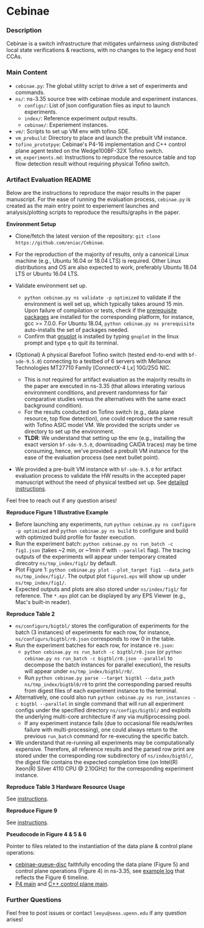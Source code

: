 # Cebinae

### Description

Cebinae is a switch infrastructure that mitigates unfairness using distributed local state verifications & reactions, with no changes to the legacy end host CCAs.

### Main Content

* `cebinae.py`: The global utility script to drive a set of experiments and commands.
* `ns/`: ns-3.35 source tree with cebinae module and experiment instances.
    * `configs/`: List of json configuration files as input to launch experiments.
    * `index/`: Reference experiment output results.
    * `cebinae/`: Experiement instances.
* `vm/`: Scripts to set up VM env with tofino SDE.
* `vm_prebuild`: Directory to place and launch the prebuilt VM instance.
* `tofino_prototpye`: Cebinae's P4-16 implementation and C++ control plane agent tested on the Wedge100BF-32X Tofino switch.
* `vm_experiments.md`: Instructions to reproduce the resource table and top flow detection result without requiring physical Tofino switch.

### Artifact Evaluation README

Below are the instructions to reproduce the major results in the paper manuscript.
For the ease of running the evaluation process, `cebinae.py` is created as the main entry point to experiement launches and analysis/plotting scripts to reproduce the results/graphs in the paper.

**Environment Setup**

* Clone/fetch the latest version of the repository: `git clone https://github.com/eniac/Cebinae`.

* For the reproduction of the majority of results, only a canonical Linux machine (e.g., Ubuntu 16.04 or 18.04 LTS) is required. Other Linux distributions and OS are also expected to work, preferably Ubuntu 18.04 LTS or Ubuntu 16.04 LTS.

* Validate environment set up.
    * `python cebinae.py ns validate -p optimized` to validate if the environment is well set up, which typically takes around 15 min. Upon failure of compilation or tests, check if the [prerequisite packages](https://www.nsnam.org/wiki/Installation#Ubuntu.2FDebian.2FMint) are installed for the corresponding platform, for instance, gcc >= 7.0.0. For Ubuntu 18.04, `python cebinae.py ns prerequisite` auto-installs the set of packages needed.
    * Confirm that [gnuplot](http://www.gnuplot.info/) is installed by typing `gnuplot` in the linux prompt and type `q` to quit its terminal.

* (Optional) A physical Barefoot Tofino switch (tested end-to-end with `bf-sde-9.5.0`) connecting to a testbed of 6 servers with Mellanox Technologies MT27710 Family [ConnectX-4 Lx] 10G/25G NIC.
    * This is not required for artifact evaluation as the majority results in the paper are executed in ns-3.35 (that allows interating various environment conditions, and prevent randomness for fair comparative studies versus the alternatives with the same exact background condition).
    * For the results conducted on Tofino switch (e.g., data plane resource, top flow detection), one could reproduce the same result with Tofino ASIC model VM. We provided the scripts under `vm` directory to set up the environment.
    * **TLDR**: We understand that setting up the env (e.g., installing the exact version `bf-sde-9.5.0`, downloading CAIDA traces) may be time consuming, hence, we've provided a prebuilt VM instance for the ease of the evaluation process (see next bullet point).

* We provided a pre-built VM instance with `bf-sde-9.5.0` for artifact evaluation process to validate the HW results in the accepted paper manuscript without the need of physical testbed set up. See [detailed instructions](https://github.com/eniac/Cebinae/blob/main/vm_experiments.md).

Feel free to reach out if any question arises!

**Reproduce Figure 1 Illustrative Example**

* Before launching any experiments, run `python cebinae.py ns configure -p optimized` and `python cebinae.py ns build` to configure and build with optimized build profile for faster execution.
* Run the experiment batch: `python cebinae.py ns run_batch -c fig1.json` (takes ~2 min, or ~1min if with `--parallel` flag). The tracing outputs of the experiments will appear under temporary created direcotry `ns/tmp_index/fig1/` by default.
* Plot Figure 1: `python cebinae.py plot --plot_target fig1 --data_path ns/tmp_index/fig1/`. The output plot `figure1.eps` will show up under `ns/tmp_index/fig1/`.
* Expected outputs and plots are also stored under `ns/index/fig1/` for reference. The `*.eps` plot can be displayed by any EPS Viewer (e.g., Mac's built-in reader).

**Reproduce Table 2**

* `ns/configurs/bigtbl/` stores the configuration of experiments for the batch (3 instances) of experiments for each row, for instance, `ns/configurs/bigtbl/r0.json` corresponds to row 0 in the table.
* Run the experiment batches for each row, for instance `r0.json`:
    * `python cebinae.py ns run_batch -c bigtbl/r0.json` (or `python cebinae.py ns run_batch -c bigtbl/r0.json --parallel` to decompose the batch instances for parallel execution), the results will appear under `ns/tmp_index/bigtbl/r0/`.
    * Run `python cebinae.py parse --target bigtbl --data_path ns/tmp_index/bigtbl0/r0` to print the corresponding parsed results from digest files of each experiment instance to the terminal.
* Alternatively, one could also run `python cebinae.py ns run_instances -c bigtbl --parallel` in single command that will run all experiment configs under the specified directory `ns/configs/bigtbl/` and exploits the underlying multi-core architecture if any via multiprocessing pool.
    * If any experiment instance fails (due to occasional file reads/writes failure with multi-processing), one could always return to the previous `run_batch` command for re-executing the specific batch.
* We understand that re-running all experiments may be computationally expensive. Therefore, all reference results and the parsed row print are stored under the corresponding row subdirectory of `ns/index/bigtbl/`, the digest file contains the expected completion time (on Intel(R) Xeon(R) Silver 4110 CPU @ 2.10GHz) for the corresponding experiment instance.

**Reproduce Table 3 Hardware Resource Usage**

See [instructions](https://github.com/eniac/Cebinae/blob/main/vm_experiments.md).

**Reproduce Figure 9**

See [instructions](https://github.com/eniac/Cebinae/blob/main/vm_experiments.md).

**Pseudocode in Figure 4 & 5 & 6**

Pointer to files related to the instantiation of the data plane & control plane operations:

* [cebinae-queue-disc](https://github.com/eniac/Cebinae/blob/main/ns/src/traffic-control/model/cebinae-queue-disc.cc) faithfully encoding the data plane (Figure 5) and control plane operations (Figure 4) in ns-3.35, see [example log](https://github.com/eniac/Cebinae/blob/main/ns/index/fig1/cebinae/cebinae_debug) that reflects the Figure 6 timeline.
* [P4 main](https://github.com/eniac/Cebinae/blob/main/tofino_prototype/main.p4) and [C++ control plane main](https://github.com/eniac/Cebinae/blob/main/tofino_prototype/main.cpp).

### Further Questions

Feel free to post issues or contact `leoyu@seas.upenn.edu` if any question arises!
